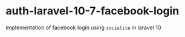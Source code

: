 # auth-laravel-10-7-facebook-login
Implementation of facebook login using `socialite` in laravel 10

